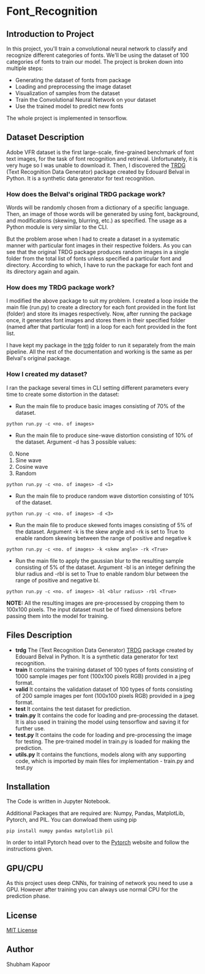 # Font_Recognition

## Introduction to Project

In this project, you'll train a convolutional neural network to classify and recognize different categories of fonts. We'll be using the dataset of 100 categories of fonts to train our model.
The project is broken down into multiple steps:
- Generating the dataset of fonts from package
- Loading and preprocessing the image dataset
- Visualization of samples from the dataset
- Train the Convolutional Neural Network on your dataset
- Use the trained model to predict new fonts

The whole project is implemented in tensorflow.

## Dataset Description

Adobe VFR dataset is the first large-scale, fine-grained benchmark of font text images, for the task of font recognition and retrieval. Unfortunately, it is very huge so I was unable to download it. Then, I discovered the [TRDG](https://textrecognitiondatagenerator.readthedocs.io/en/latest/index.html) (Text Recognition Data Generator) package created by Edouard Belval in Python. It is a synthetic data generator for text recognition.

### How does the Belval's original TRDG package work?

Words will be randomly chosen from a dictionary of a specific language. Then, an image of those words will be generated by using font, background, and modifications (skewing, blurring, etc.) as specified.
The usage as a Python module is very similar to the CLI.

But the problem arose when I had to create a dataset in a systematic manner with particular font images in their respective folders. As you can see that the original TRDG package produces random images in a single folder from the total list of fonts unless specified a particular font and directory. According to which, I have to run the package for each font and its directory again and again.

### How does my TRDG package work?

I modified the above package to suit my problem. I created a loop inside the main file (run.py) to create a directory for each font provided in the font list (folder) and store its images respectively. Now, after running the package once, it generates font images and stores them in their specified folder (named after that particular font) in a loop for each font provided in the font list. 

I have kept my package in the [trdg](https://github.com/imshubhamkapoor/Font_Recognition/tree/master/trdg) folder to run it separately from the main pipeline. All the rest of the documentation and working is the same as per Belval's original package.

### How I created my dataset?

I ran the package several times in CLI setting different parameters every time to create some distortion in the dataset:
- Run the main file to produce basic images consisting of 70% of the dataset. 

`python run.py -c <no. of images>`

- Run the main file to produce sine-wave distortion consisting of 10% of the dataset. Argument -d has 3 possible values:
0. None
1. Sine wave
2. Cosine wave
3. Random

`python run.py -c <no. of images> -d <1>`

- Run the main file to produce random wave distortion consisting of 10% of the dataset. 

`python run.py -c <no. of images> -d <3>`

- Run the main file to produce skewed fonts images consisting of 5% of the dataset. Argument -k is the skew angle and -rk is set to True to enable random skewing between the range of positive and negative k

`python run.py -c <no. of images> -k <skew angle> -rk <True>`

- Run the main file to apply the gaussian blur to the resulting sample consisting of 5% of the dataset. Argument -bl is an integer defining the blur radius and -rbl is set to True to enable random blur between the range of positive and negative bl.

`python run.py -c <no. of images> -bl <blur radius> -rbl <True>`

**NOTE:** All the resulting images are pre-processed by cropping them to 100x100 pixels. The input dataset must be of fixed dimensions before passing them into the model for training.

## Files Description

- **trdg** The (Text Recognition Data Generator) [TRDG](https://textrecognitiondatagenerator.readthedocs.io/en/latest/index.html) package created by Edouard Belval in Python. It is a synthetic data generator for text recognition.
- **train** It contains the training dataset of 100 types of fonts consisting of 1000 sample images per font (100x100 pixels RGB) provided in a jpeg format.
- **valid** It contains the validation dataset of 100 types of fonts consisting of 200 sample images per font (100x100 pixels RGB) provided in a jpeg format.
- **test** It contains the test dataset for prediction.
- **train.py** It contains the code for loading and pre-processing the dataset. It is also used in training the model using tensorflow and saving it for further use.
- **test.py** It contains the code for loading and pre-processing the image for testing. The pre-trained model in train.py is loaded for making the prediction.
- **utils.py** It contains the functions, models along with any supporting code, which is imported by main files for implementation - train.py and test.py

## Installation
The Code is written in Jupyter Notebook.

Additional Packages that are required are: Numpy, Pandas, MatplotLib, Pytorch, and PIL. You can donwload them using pip

`pip install numpy pandas matplotlib pil`

In order to intall Pytorch head over to the [Pytorch](https://pytorch.org/get-started/locally/) website and follow the instructions given.

## GPU/CPU

As this project uses deep CNNs, for training of network you need to use a GPU. However after training you can always use normal CPU for the prediction phase.

## License
[MIT License](https://github.com/imshubhamkapoor/Kuzushiji_MNIST_Japanese_Character_Classification/blob/master/LICENSE)

## Author
Shubham Kapoor
